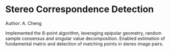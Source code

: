 # Stereo Correspondence Detection
Author: A. Cheng

Implemented the 8-point algorithm, leveraging epipolar geometry, random sample consensus and singular value decomposition. Enabled estimation of fundamental matrix and detection of matching points in stereo image pairs.
